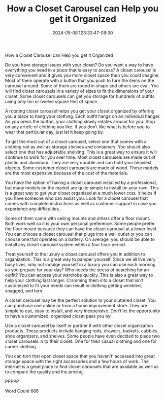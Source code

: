 ﻿---
title: "How a Closet Carousel can Help you get it Organized"
date: 2024-05-08T23:33:47-08:00
description: "Closet Organizers txt Tips for Web Success"
featured_image: "/images/Closet Organizers txt.jpg"
tags: ["Closet Organizers txt"]
---

How a Closet Carousel can Help you get it Organized

Do you have storage issues with your closet? Do you want a way to have everything you need in a place that is easy to access?  A closet carousel is very convenient and it gives you more closet space then you could imagine. Most of them operate with a button that you push to turn the items on the carousel around. Some of them are round in shape and others are oval. You will find closet carousels in a variety of sizes to fit the dimensions of your closet. Some closet carousels can get you storage for hundreds of outfits, using only ten or twelve square feet of space. 

A rotating closet carousel helps you get your closet organized by offering you a place to hang your clothing. Each outfit hangs on an individual hanger. As you press the button, your clothing slowly rotates around for you. Stop on any article of clothing you like. If you don’t like what is before you to wear that particular day, just let it keep going by. 

To get the most out of a closet carousel, select one that comes with a clothing rod as well as storage shelves and containers. You should also select one that has adjustable shelving. This is a great way to ensure it will continue to work for you over time. Most closet carousels are made out of plastic and aluminum. They are very durable and can hold your heaviest objects. Some customer closet carousels are made of wood. These models are the most expensive because of the cost of the materials. 

You have the option of having a closet carousel installed by a professional, but many models on the market are quite simple to install on your own. This is a great way to get your closet organized at a much lower cost. It helps if you have someone who can assist you. Look for a closet carousel that comes with complete instructions as well as customer support in case you experience any difficulties. 

Some of them come with ceiling mounts and others offer a floor mount. Both work well so it is your own personal preference. Some people prefer the floor mount because they can have the closet carousel at a lower level. You can choose a closet carousel that plugs into a wall outlet or you can choose one that operates on a battery. On average, you should be able to install any closet carousel system within a four hour period. 

Treat yourself to the luxury a closet carousel offers you in addition to organization. This is a great way to pamper yourself. Since we all live very busy lives, why not indulge yourself in a luxury you can use each morning as you prepare for your day? Who needs the stress of searching for an outfit? You can access your wardrobe quickly. This is also a great way to help your clothing last longer. Cramming them into a closet that isn’t customized to fit your needs can result in clothing getting wrinkled, snagged, and torn. 

A closet carousel may be the perfect solution to your cluttered closet. You can purchase one online or from a home improvement store. They are simple to use, easy to install, and very inexpensive. Don’t let the opportunity to have a customized, organized closet pass you by! 

Use a closet carousel by itself or partner it with other closet organization products. These products include hanging rods, drawers, baskets, cubbies, shoe organizers, and shelves. Some people have even decided to place two closet carousels in to their closet. One for their casual clothing and one for career clothing. 

You can turn that open closet space that you haven’t’ accessed into great storage space with the right accessories and a few hours of work. The internet is a great place to find closet carousels that are available as well as to compare the quality and the pricing. 

PPPPP

Word Count 666

